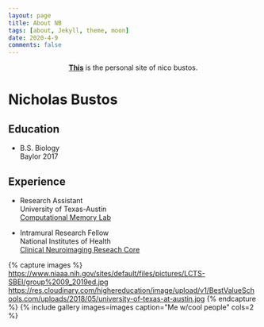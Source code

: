 ```yaml
---
layout: page
title: About NB
tags: [about, Jekyll, theme, moon]
date: 2020-4-9
comments: false
---
```

    
<center><a href="https://nbustos.github.io/nbustos"><b>This</b></a> is the personal site of nico bustos.</center>

# Nicholas Bustos

## Education

* B.S. Biology <br/>
         Baylor 2017
         
## Experience

* Research Assistant <br/>
         University of Texas-Austin <br/>
         [Computational Memory Lab](https://www.lewpealab.org/)
    
* Intramural Research Fellow <br/>
        National Institutes of Health <br/>
        [Clinical Neuroimaging Reseach Core](https://www.niaaa.nih.gov/clinical-neuroimaging-research-core)



{% capture images %}
    https://www.niaaa.nih.gov/sites/default/files/pictures/LCTS-SBEI/group%2009_2019ed.jpg
    https://res.cloudinary.com/highereducation/image/upload/v1/BestValueSchools.com/uploads/2018/05/university-of-texas-at-austin.jpg
    {% endcapture %}
{% include gallery images=images caption="Me w/cool people" cols=2 %}




